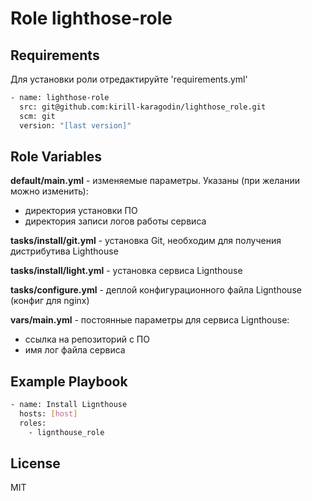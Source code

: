 Role lighthose-role
=========

Requirements
------------
Для установки роли отредактируйте 'requirements.yml'
````bash
- name: lighthose-role
  src: git@github.com:kirill-karagodin/lighthose_role.git
  scm: git
  version: "[last version]"
````
Role Variables
--------------
**default/main.yml** - изменяемые параметры. 
Указаны (при желании можно изменить):
 - директория установки ПО
 - директория записи логов работы сервиса

**tasks/install/git.yml** - установка Git, необходим для получения дистрибутива Lighthouse

**tasks/install/light.yml** - установка сервиса Lignthouse 

**tasks/configure.yml** - деплой конфигурационного файла Lignthouse (конфиг для nginx)

**vars/main.yml** - постоянные параметры для сервиса Lignthouse:
 - ссылка на репозиторий с ПО
 - имя лог файла сервиса

Example Playbook
----------------
````bash
- name: Install Lignthouse
  hosts: [host]
  roles:
    - lignthouse_role
````
License
-------

MIT

